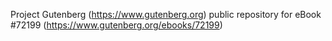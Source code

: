 Project Gutenberg (https://www.gutenberg.org) public repository
for eBook #72199 (https://www.gutenberg.org/ebooks/72199)
